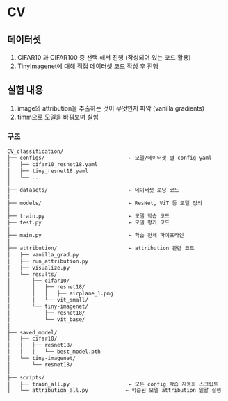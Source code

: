 # CV

## 데이터셋
1. CIFAR10 과 CIFAR100 중 선택 해서 진행 (작성되어 있는 코드 활용)
2. TinyImagenet에 대해 직접 데이터셋 코드 작성 후 진행

## 실험 내용
1. image의 attribution을 추출하는 것이 무엇인지 파악 (vanilla gradients)
2. timm으로 모델을 바꿔보며 실험

### 구조
```bash
CV_classification/
├── configs/                           ← 모델/데이터셋 별 config yaml
│   ├── cifar10_resnet18.yaml
│   ├── tiny_resnet18.yaml
│   └── ...
│
├── datasets/                          ← 데이터셋 로딩 코드
│
├── models/                            ← ResNet, ViT 등 모델 정의
│
├── train.py                           ← 모델 학습 코드
├── test.py                            ← 모델 평가 코드
│
├── main.py                            ← 학습 전체 파이프라인
│
├── attribution/                       ← attribution 관련 코드
│   ├── vanilla_grad.py
│   ├── run_attribution.py
│   ├── visualize.py
│   └── results/
│       ├── cifar10/
│       │   ├── resnet18/
│       │   │   ├── airplane_1.png
│       │   └── vit_small/
│       └── tiny-imagenet/
│           ├── resnet18/
│           └── vit_base/
│
├── saved_model/
│   ├── cifar10/
│   │   ├── resnet18/
│   │   │   └── best_model.pth
│   └── tiny-imagenet/
│       └── resnet18/
│
├── scripts/
│   ├── train_all.py                   ← 모든 config 학습 자동화 스크립트
│   └── attribution_all.py            ← 학습된 모델 attribution 일괄 실행
```
